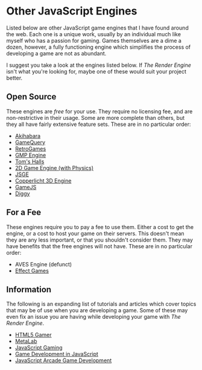 # Other JavaScript Engines #

Listed below are other JavaScript game engines that I have found around the web.  Each one is a unique work, usually by an individual much like myself who has a passion for gaming.  Games themselves are a dime a dozen, however, a fully functioning engine which simplifies the process of developing a game are not as abundant.

I suggest you take a look at the engines listed below.  If _The Render Engine_ isn't what you're looking for, maybe one of these would suit your project better.


## Open Source ##
These engines are _free_ for your use.  They require no licensing fee, and are non-restrictive in their usage.  Some are more complete than others, but they all have fairly extensive feature sets.  These are in no particular order:

  * [Akihabara](http://www.kesiev.com/akihabara/)
  * [GameQuery](http://gamequery.onaluf.org/)
  * [RetroGames](http://retrogames.cc/)
  * [GMP Engine](http://gogomakeplay.com/gmp)
  * [Tom's Halls](http://www.codeproject.com/KB/scripting/TomsHallsJavascriptGame.aspx)
  * [2D Game Engine (with Physics)](http://www.lukewallin.co.uk/?go=engine)
  * [JSGE](http://jsge.athlabs.com/)
  * [Copperlicht 3D Engine](http://www.ambiera.com/copperlicht/index.html)
  * [GameJS](http://tommysmind.com/)
  * [Diggy](https://github.com/lostdecade/diggy)


## For a Fee ##
These engines require you to pay a fee to use them.  Either a cost to get the engine, or a cost to host your game on their servers.  This doesn't mean they are any less important, or that you shouldn't consider them.  They may have benefits that the free engines will not have.  These are in no particular order:

  * AVES Engine (defunct)
  * [Effect Games](http://www.effectgames.com/effect/)

## Information ##
The following is an expanding list of tutorials and articles which cover topics that may be of use when you are developing a game.  Some of these may even fix an issue you are having while developing your game with _The Render Engine_.

  * [HTML5 Gamer](http://html5gamer.com/)
  * [MetaLab](http://metalab.at/wiki/JavaScript_game_development)
  * [JavaScript Gaming](http://www.javascriptgaming.com/)
  * [Game Development in JavaScript](http://www.irt.org/games/howto/ex003/index.htm)
  * [JavaScript Arcade Game Development](http://rebelfive.wordpress.com/)